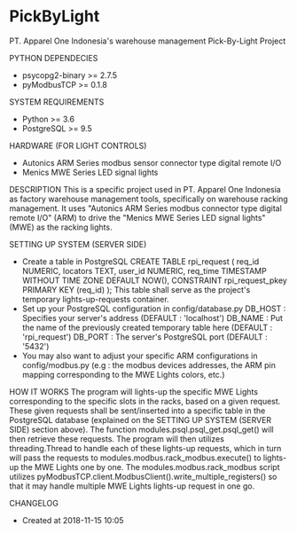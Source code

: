 # PickByLight
PT. Apparel One Indonesia's warehouse management Pick-By-Light Project

PYTHON DEPENDECIES
- psycopg2-binary >= 2.7.5
- pyModbusTCP >= 0.1.8

SYSTEM REQUIREMENTS
- Python >= 3.6
- PostgreSQL >= 9.5

HARDWARE (FOR LIGHT CONTROLS)
- Autonics ARM Series modbus sensor connector type digital remote I/O
- Menics MWE Series LED signal lights

DESCRIPTION
This is a specific project used in PT. Apparel One Indonesia as factory warehouse management tools, specifically on warehouse racking management. It uses "Autonics ARM Series modbus connector type digital remote I/O" (ARM) to drive the "Menics MWE Series LED signal lights" (MWE) as the racking lights.

SETTING UP SYSTEM (SERVER SIDE)
- Create a table in PostgreSQL
  CREATE TABLE rpi_request (
    req_id NUMERIC,
    locators TEXT,
    user_id NUMERIC,
    req_time TIMESTAMP WITHOUT TIME ZONE DEFAULT NOW(),
    CONSTRAINT rpi_request_pkey PRIMARY KEY (req_id)
  );
  This table shall serve as the project's temporary lights-up-requests container.
- Set up your PostgreSQL configuration in config/database.py
  DB_HOST : Specifies your server's address (DEFAULT : 'localhost')
  DB_NAME : Put the name of the previously created temporary table here (DEFAULT : 'rpi_request')
  DB_PORT : The server's PostgreSQL port (DEFAULT : '5432')
- You may also want to adjust your specific ARM configurations in config/modbus.py (e.g : the modbus devices addresses, the ARM pin mapping corresponding to the MWE Lights colors, etc.)

HOW IT WORKS
The program will lights-up the specific MWE Lights corresponding to the specific slots in the racks, based on a given request. These given requests shall be sent/inserted into a specific table in the PostgreSQL database (explained on the SETTING UP SYSTEM (SERVER SIDE) section above).
The function modules.psql.psql_get.psql_get() will then retrieve these requests. The program will then utilizes threading.Thread to handle each of these lights-up requests, which in turn will pass the requests to modules.modbus.rack_modbus.execute() to lights-up the MWE Lights one by one. The modules.modbus.rack_modbus script utilizes pyModbusTCP.client.ModbusClient().write_multiple_registers() so that it may handle multiple MWE Lights lights-up request in one go.

CHANGELOG
- Created at 2018-11-15 10:05
